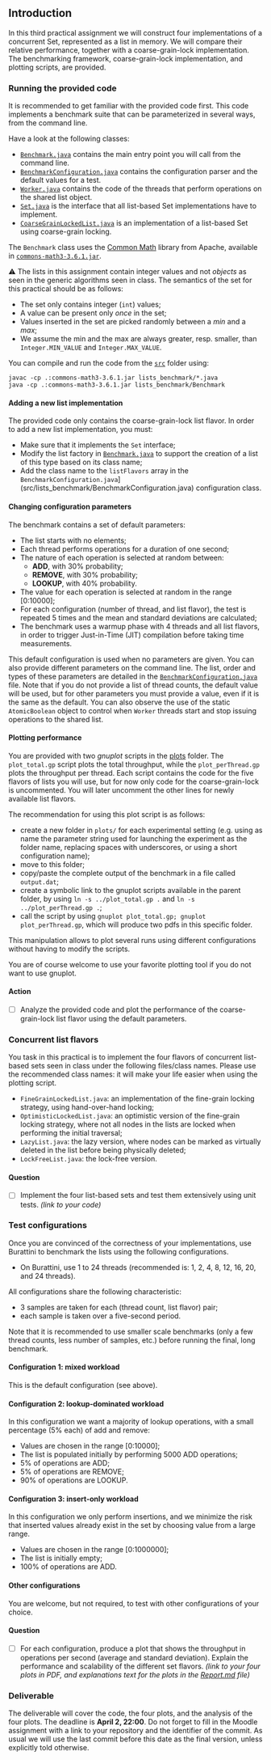 ## Introduction

In this third practical assignment we will construct four implementations of a concurrent Set, represented as a list in memory.
We will compare their relative performance, together with a coarse-grain-lock implementation.
The benchmarking framework, coarse-grain-lock implementation, and plotting scripts, are provided.

### Running the provided code

It is recommended to get familiar with the provided code first.
This code implements a benchmark suite that can be parameterized in several ways, from the command line.

Have a look at the following classes:
- [`Benchmark.java`](src/lists_benchmark/Benchmark.java) contains the main entry point you will call from the command line.
- [`BenchmarkConfiguration.java`](src/lists_benchmark/BenchmarkConfiguration.java) contains the configuration parser and the default values for a test.
- [`Worker.java`](src/lists_benchmark/Worker.java) contains the code of the threads that perform operations on the shared list object.
- [`Set.java`](src/lists_benchmark/Set.java) is the interface that all list-based Set implementations have to implement. 
- [`CoarseGrainLockedList.java`](src/lists_benchmark/CoarseGrainLockedList.java) is an implementation of a list-based Set using coarse-grain locking.

The `Benchmark` class uses the [Common Math](http://commons.apache.org/proper/commons-math/) library from Apache, available in [`commons-math3-3.6.1.jar`](src/commons-math3-3.6.1.jar).

:warning: The lists in this assignment contain integer values and not *objects* as seen in the generic algorithms seen in class.
The semantics of the set for this practical should be as follows:
- The set only contains integer (`int`) values;
- A value can be present only *once* in the set;
- Values inserted in the set are picked randomly between a *min* and a *max*;
- We assume the min and the max are always greater, resp. smaller, than `Integer.MIN_VALUE` and `Integer.MAX_VALUE`.

You can compile and run the code from the [`src`](src/) folder using:

```
javac -cp .:commons-math3-3.6.1.jar lists_benchmark/*.java
java -cp .:commons-math3-3.6.1.jar lists_benchmark/Benchmark
```

#### Adding a new list implementation

The provided code only contains the coarse-grain-lock list flavor.
In order to add a new list implementation, you must:
- Make sure that it implements the `Set` interface;
- Modify the list factory in [`Benchmark.java`](src/lists_benchmark/Benchmark.java) to support the creation of a list of this type based on its class name;
- Add the class name to the `listFlavors` array in the `BenchmarkConfiguration.java`](src/lists_benchmark/BenchmarkConfiguration.java) configuration class.

#### Changing configuration parameters

The benchmark contains a set of default parameters:
- The list starts with no elements;
- Each thread performs operations for a duration of one second;
- The nature of each operation is selected at random between:
	- **ADD**, with 30% probability;
	- **REMOVE**, with 30% probability;
	- **LOOKUP**, with 40% probability.
- The value for each operation is selected at random in the range [0:10000];
- For each configuration (number of thread, and list flavor), the test is repeated 5 times and the mean and standard deviations are calculated;
- The benchmark uses a warmup phase with 4 threads and all list flavors, in order to trigger Just-in-Time (JIT) compilation before taking time measurements.

This default configuration is used when no parameters are given.
You can also provide different parameters on the command line.
The list, order and types of these parameters are detailed in the [`BenchmarkConfiguration.java`](src/lists_benchmark/BenchmarkConfiguration.java) file.
Note that if you do not provide a list of thread counts, the default value will be used, but for other parameters you must provide a value, even if it is the same as the default.
You can also observe the use of the static `AtomicBoolean` object to control when `Worker` threads start and stop issuing operations to the shared list.

#### Plotting performance

You are provided with two *gnuplot* scripts in the [plots](plots/) folder.
The `plot_total.gp` script plots the total throughput, while the `plot_perThread.gp` plots the throughput per thread.
Each script contains the code for the five flavors of lists you will use, but for now only code for the coarse-grain-lock is uncommented.
You will later uncomment the other lines for newly available list flavors.

The recommendation for using this plot script is as follows:
- create a new folder in `plots/` for each experimental setting (e.g. using as name the parameter string used for launching the experiment as the folder name, replacing spaces with underscores, or using a short configuration name);
- move to this folder;
- copy/paste the complete output of the benchmark in a file called `output.dat`;
- create a symbolic link to the gnuplot scripts available in the parent folder, by using `ln -s ../plot_total.gp .` and `ln -s ../plot_perThread.gp .`;
- call the script by using `gnuplot plot_total.gp; gnuplot plot_perThread.gp`, which will produce two pdfs in this specific folder.

This manipulation allows to plot several runs using different configurations without having to modify the scripts.

You are of course welcome to use your favorite plotting tool if you do not want to use gnuplot.

#### Action

- [ ] Analyze the provided code and plot the performance of the coarse-grain-lock list flavor using the default parameters. 

### Concurrent list flavors

You task in this practical is to implement the four flavors of concurrent list-based sets seen in class under the following files/class names.
Please use the recommended class names: it will make your life easier when using the plotting script.

- `FineGrainLockedList.java`: an implementation of the fine-grain locking strategy, using hand-over-hand locking;
- `OptimisticLockedList.java`: an optimistic version of the fine-grain locking strategy, where not all nodes in the lists are locked when performing the initial traversal;
- `LazyList.java`: the lazy version, where nodes can be marked as virtually deleted in the list before being physically deleted;
- `LockFreeList.java`: the lock-free version.

#### Question

- [ ] Implement the four list-based sets and test them extensively using unit tests. *(link to your code)*

### Test configurations

Once you are convinced of the correctness of your implementations, use Burattini to benchmark the lists using the following configurations.

- On Burattini, use 1 to 24 threads (recommended is: 1, 2, 4, 8, 12, 16, 20, and 24 threads).

All configurations share the following characteristic:

- 3 samples are taken for each (thread count, list flavor) pair;
- each sample is taken over a five-second period.

Note that it is recommended to use smaller scale benchmarks (only a few thread counts, less number of samples, etc.) before running the final, long benchmark.

#### Configuration 1: mixed workload

This is the default configuration (see above).

#### Configuration 2: lookup-dominated workload

In this configuration we want a majority of lookup operations, with a small percentage (5% each) of add and remove:

- Values are chosen in the range [0:10000];
- The list is populated initially by performing 5000 ADD operations;
- 5% of operations are ADD;
- 5% of operations are REMOVE;
- 90% of operations are LOOKUP.

#### Configuration 3: insert-only workload

In this configuration we only perform insertions, and we minimize the risk that inserted values already exist in the set by choosing value from a large range.

- Values are chosen in the range [0:1000000];
- The list is initially empty;
- 100% of operations are ADD.

#### Other configurations

You are welcome, but not required, to test with other configurations of your choice.

#### Question

- [ ] For each configuration, produce a plot that shows the throughput in operations per second (average and standard deviation). Explain the performance and scalability of the different set flavors. *(link to your four plots in PDF, and explanations text for the plots in the [Report.md](Report.md) file)*

### Deliverable

The deliverable will cover the code, the four plots, and the analysis of the four plots.
The deadline is **April 2, 22:00**.
Do not forget to fill in the Moodle assignment with a link to your repository and the identifier of the commit.
As usual we will use the last commit before this date as the final version, unless explicitly told otherwise.
